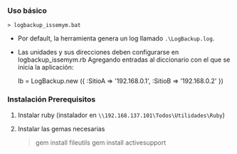 ### Uso básico

    > logbackup_issemym.bat

* Por default, la herramienta genera un log llamado `.\LogBackup.log`.
* Las unidades y sus direcciones deben configurarse en logbackup_issemym.rb
  Agregando entradas al diccionario con el que se inicia la aplicación:

     lb = LogBackup.new ({
       :SitioA   => '192.168.0.1',
       :SitioB => '192.168.0.2'
     })

### Instalación Prerequisitos

1. Instalar ruby (instalador en `\\192.168.137.101\Todos\Utilidades\Ruby`)
2. Instalar las gemas necesarias

    > gem install fileutils
    > gem install activesupport


